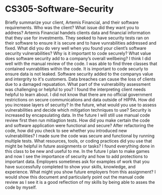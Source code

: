 # CS305-Software-Security

Briefly summarize your client, Artemis Financial, and their software requirements. Who was the client? What issue did they want you to address?
Artemis Financial handels clients data and financial information that they use for investments. They seeked to have security tests ran on their software to ensure it is secure and to have vunrabilities addressed and fixed.
What did you do very well when you found your client’s software security vulnerabilities? Why is it important to code securely? What value does software security add to a company’s overall wellbeing?
I think I did well with the manual review of the code. I was able to find three classes that contained vunrablities within the code. It is important to code securly to ensure data is not leaked. Software security added to the companys value and intergrity to it's customers. Data breaches can cause the loss of clients due to a damaged repuatation.
What part of the vulnerability assessment was challenging or helpful to you?
I found the interpreting client needs helpful to learn about. I did not know that there are no official government restrictions on secure communications and data outside of HIPPA.
How did you increase layers of security? In the future, what would you use to assess vulnerabilities and decide which mitigation techniques to use?
Security is increased by encapsulating data. In the future I will still use manual code review first then run mitiagtion tests.
How did you make certain the code and software application were functional and secure? After refactoring the code, how did you check to see whether you introduced new vulnerabilities?
I made sure the code was secure and functional by running multiple tests.
What resources, tools, or coding practices did you use that might be helpful in future assignments or tasks?
I found everything done in this class to be new and useful to me. In the future I plan to make games and now I see the importance of security and how to add protections to important data.
Employers sometimes ask for examples of work that you have successfully completed to show your skills, knowledge, and experience. What might you show future employers from this assignment?
I would show this document and particularly point out the manual code review as I see it is a good reflection of my skills by being able to asses the code by myself.
